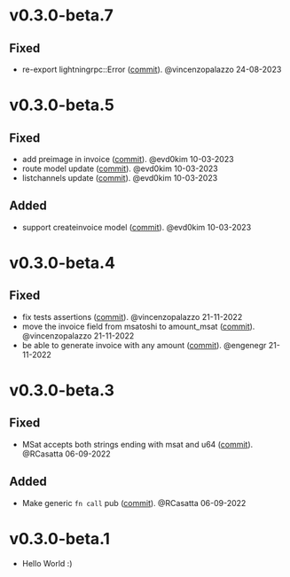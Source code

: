 # v0.3.0-beta.7

## Fixed
- re-export lightningrpc::Error ([commit](https://github.com/laanwj/cln4rust/commit/951bb8772a9ba1563bddb0752d22fa3dbd9ea45b)). @vincenzopalazzo 24-08-2023


# v0.3.0-beta.5

## Fixed
- add preimage in invoice ([commit](https://github.com/laanwj/cln4rust/commit/f612b56c26e5e4d1ce125e475a675349f188f7a6)). @evd0kim 10-03-2023
- route model update ([commit](https://github.com/laanwj/cln4rust/commit/c0201fc16fcfdc084c5bb53665deca7073f7f5f8)). @evd0kim 10-03-2023
- listchannels update ([commit](https://github.com/laanwj/cln4rust/commit/0e7575ef7a279fb28d11213de470c6996cb808af)). @evd0kim 10-03-2023

## Added
- support createinvoice model ([commit](https://github.com/laanwj/cln4rust/commit/d863a6d0a1c119bd472dab46d1c24618368414d8)). @evd0kim 10-03-2023


# v0.3.0-beta.4

## Fixed
- fix tests assertions ([commit](https://github.com/laanwj/cln4rust/commit/afaa335395a1b3463735fdeb3e78cac5101e6169)). @vincenzopalazzo 21-11-2022
- move the invoice field from msatoshi to amount_msat ([commit](https://github.com/laanwj/cln4rust/commit/cd5845b7c7e7099f7f14f3ab0cc286d68b1c9c72)). @vincenzopalazzo 21-11-2022
- be able to generate invoice with any amount ([commit](https://github.com/laanwj/cln4rust/commit/dc08785758fa4f9d3dbd4200e6e6713ad9832233)). @engenegr 21-11-2022

# v0.3.0-beta.3

## Fixed
- MSat accepts both strings ending with msat and u64 ([commit](https://github.com/laanwj/rust-clightning-rpc/commit/8461e3f9d959bd20ea938ff03fef297575e20815)). @RCasatta 06-09-2022

## Added
- Make generic `fn call` pub ([commit](https://github.com/laanwj/rust-clightning-rpc/commit/06155074a60bb92d28f161a3a10f46d9cbf8b0ed)). @RCasatta 06-09-2022


# v0.3.0-beta.1
- Hello World :)
